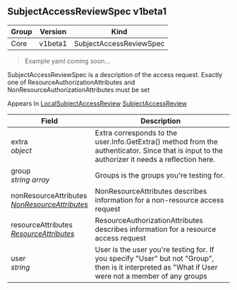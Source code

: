 ## SubjectAccessReviewSpec v1beta1

Group        | Version     | Kind
------------ | ---------- | -----------
Core | v1beta1 | SubjectAccessReviewSpec

> Example yaml coming soon...



SubjectAccessReviewSpec is a description of the access request.  Exactly one of ResourceAuthorizationAttributes and NonResourceAuthorizationAttributes must be set

<aside class="notice">
Appears In  <a href="#localsubjectaccessreview-v1beta1">LocalSubjectAccessReview</a>  <a href="#subjectaccessreview-v1beta1">SubjectAccessReview</a> </aside>

Field        | Description
------------ | -----------
extra <br /> *object* | Extra corresponds to the user.Info.GetExtra() method from the authenticator.  Since that is input to the authorizer it needs a reflection here.
group <br /> *string array* | Groups is the groups you're testing for.
nonResourceAttributes <br /> *[NonResourceAttributes](#nonresourceattributes-v1beta1)* | NonResourceAttributes describes information for a non-resource access request
resourceAttributes <br /> *[ResourceAttributes](#resourceattributes-v1beta1)* | ResourceAuthorizationAttributes describes information for a resource access request
user <br /> *string* | User is the user you're testing for. If you specify "User" but not "Group", then is it interpreted as "What if User were not a member of any groups

